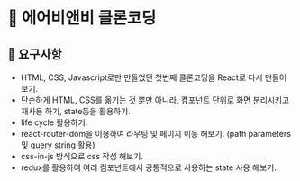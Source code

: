 <br>

# 🛫 에어비앤비 클론코딩

## 🎯 요구사항

- HTML, CSS, Javascript로만 만들었던 첫번째 클론코딩을 React로 다시 만들어보기.
- 단순하게 HTML, CSS를 옮기는 것 뿐만 아니라, 컴포넌트 단위로 화면 분리시키고 재사용 하기, state등을 활용하기.
- life cycle 활용하기.
- react-router-dom을 이용하여 라우팅 및 페이지 이동 해보기. (path parameters 및 query string 활용)
- css-in-js 방식으로 css 작성 해보기.
- redux를 활용하여 여러 컴포넌트에서 공통적으로 사용하는 state 사용 해보기.

